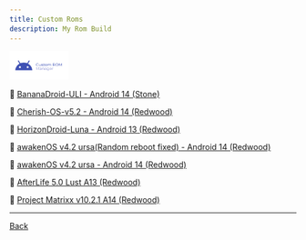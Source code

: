 ```yaml
---
title: Custom Roms
description: My Rom Build 
---
```


<a href="#"><img src="images-VhzkwJRNG-transformed.png" height="50" /></a>

:iphone: [BananaDroid-ULI - Android 14  (Stone)](bananadroid/uli.md)

:iphone: [Cherish-OS-v5.2 - Android 14  (Redwood)](Cherishos/v5.2.md)

:iphone: [HorizonDroid-Luna - Android 13  (Redwood)](Horizondroid/luna.md)

:iphone: [awakenOS v4.2 ursa(Random reboot fixed) - Android 14  (Redwood)](awakenOS/ursa1.md)

:iphone: [awakenOS v4.2 ursa - Android 14  (Redwood)](awakenOS/ursa.md)

:iphone: [AfterLife 5.0 Lust A13  (Redwood)](al/A13.md)

:iphone: [Project Matrixx v10.2.1 A14 (Redwood)](pm/ProjectMatrixx1021.md)

----

[Back](./)
